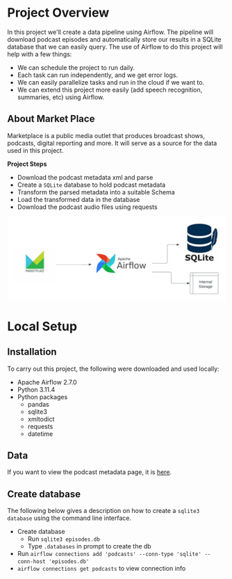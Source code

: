 # Project Overview

In this project we'll create a data pipeline using Airflow.
The pipeline will download podcast episodes and automatically store our results in a SQLite database that we can easily query.
The use of Airflow to do this project will help with a few things:
* We can schedule the project to run daily.
* Each task can run independently, and we get error logs.
* We can easily parallelize tasks and run in the cloud if we want to.
* We can extend this project more easily (add speech recognition, summaries, etc) using Airflow.

## About Market Place

Marketplace is a public media outlet that produces broadcast shows, podcasts, digital reporting and more.
It will serve as a source for the data used in this project.

**Project Steps**

* Download the podcast metadata xml and parse
* Create a `SQLite` database to hold podcast metadata
* Transform the parsed metadata into a suitable Schema
* Load the transformed data in the database
* Download the podcast audio files using requests

![Your Image](podcast_etl.png)


# Local Setup

## Installation

To carry out this project, the following were downloaded and used locally:

* Apache Airflow 2.7.0
* Python 3.11.4
* Python packages
    * pandas
    * sqlite3
    * xmltodict
    * requests
    * datetime 

## Data

If you want to view the podcast metadata page, it is [here](https://www.marketplace.org/feed/podcast/marketplace/). 

## Create database
The following below gives a description on how to create a `sqlite3 database` using the command line interface.
* Create database
    * Run `sqlite3 episodes.db`
    * Type `.databases` in prompt to create the db
* Run `airflow connections add 'podcasts' --conn-type 'sqlite' --conn-host 'episodes.db'`
*  `airflow connections get podcasts` to view connection info